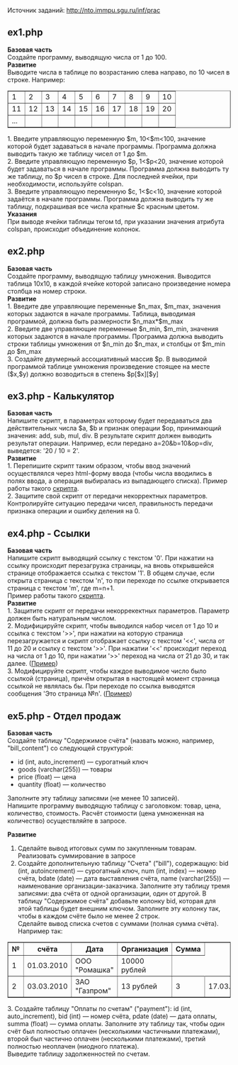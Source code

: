 Источник заданий: http://nto.immpu.sgu.ru/inf/prac
<h2><b>ex1.php<br></b></h2>
<b>Базовая часть<br></b>
Создайте программу, выводящую числа от 1 до 100.<br>
<b>Развитие<br></b>
Выводите числа в таблице по возрастанию слева направо, по 10 чисел в строке. Например:<br>
<table border="1">
<tr>
<td>1</td><td>2</td><td>3</td><td>4</td><td>5</td><td>6</td><td>7</td><td>8</td><td>9</td><td>10</td>
</tr>
<tr>
<td>11</td><td>12</td><td>13</td><td>14</td><td>15</td><td>16</td><td>17</td><td>18</td><td>19</td><td>20</td>
</tr>
<tr>
<td>...</td><td></td><td></td><td></td><td></td><td></td><td></td><td></td><td></td><td></td>
</tr>
</table>
1. Введите управляющую переменную $m, 10<$m<100, значение которой будет задаваться в начале программы. Программа должна выводить такую же таблицу чисел от 1 до $m.<br>
2. Введите управляющую переменную $p, 1<$p<20, значение которой будет задаваться в начале программы. Программа должна выводить ту же таблицу, по $p чисел в строке. Для последней ячейки, при необходимости, используйте colspan.<br>
3. Введите управляющую переменную $c, 1<$c<10, значение которой задаётся в начале программы. Программа должна выводить ту же таблицу, подкрашивая все числа кратные $c красным цветом.<br>
<b>Указания<br></b>
При выводе ячейки таблицы тегом td, при указании значения атрибута colspan, происходит объединение колонок.<br>

<h2>ex2.php</h2>
<b>Базовая часть</b><br>
Создайте программу, выводящую таблицу умножения. Выводится таблица 10x10, в каждой ячейке которой записано произведение номера столбца на номер строки.<br>
<b>Развитие</b><br>
1. Введите две управляющие переменные $n_max, $m_max, значения которых задаются в начале программы. Таблица, выводимая программой, должна быть размерности $n_max*$m_max<br>
2. Введите две управляющие переменные $n_min, $m_min, значения которых задаются в начале программы. Программа должна выводить строки таблицы умножения от $n_min до $n_max, и столбцы от $m_min до $m_max<br>
3. Cоздайте двумерный ассоциативный массив $p. В выводимой программой таблице умножения произведение стоящее на месте ($x,$y) должно возводиться в степень $p[$x][$y]<br>

<h2>ex3.php - Калькулятор</h2>
<b>Базовая часть</b><br>
Напишите скрипт, в параметрах которому будет передаваться два действительных числа $a, $b и признак операции $op, принимающий значения: add, sub, mul, div. В результате скрипт должен выводить результат операции. Например, если передано a=20&b=10&op=div, выведется: '20 / 10 = 2'.<br>
<b>Развитие</b><br>
1. Перепишите скрипт таким образом, чтобы ввод значений осуществлялся через html-форму ввода (чтобы числа вводились в полях ввода, а операция выбиралась из выпадающего списка). Пример работы такого <a href="http://nto.immpu.sgu.ru/examples/calc.php">скрипта</a>.<br>
2. Защитите свой скрипт от передачи некорректных параметров. Контролируйте ситуацию передачи чисел, правильность передачи признака операции и ошибку деления на 0.<br>

<h2>ex4.php - Ссылки</h2>
<b>Базовая часть</b><br>
Напишите скрипт выводящий ссылку с текстом '0'. При нажатии на ссылку происходит перезагрузка страницы, на вновь открывшейся странице отображается ссылка с текстом '1'. В общем случае, если открыта страница с текстом 'n', то при переходе по ссылке открывается страница с текстом 'm', где m=n+1.<br>
Пример работы такого <a href="http://nto.immpu.sgu.ru/examples/link.php">скрипта</a>.<br>
<b>Развитие</b><br>
1. Защитите скрипт от передачи некоррекектных параметров. Параметр должен быть натуральным числом.<br>
2. Модифицируйте скрипт, чтобы выводился набор чисел от 1 до 10 и ссылка с текстом '>>', при нажатии на которую страница перезагружается и скрипт отображает ссылку с текстом '<<', числа от 11 до 20 и ссылку с текстом '>>'. При нажатии '<<' происходит переход на числа от 1 до 10, при нажатии '>>' переход на числа от 21 до 30, и так далее. (<a href="http://nto.immpu.sgu.ru/examples/links.php">Пример</a>)<br>
3. Модифицируйте скрипт, чтобы каждое выводимое число было ссылкой (страница), причём открытая в настоящей момент страница ссылкой не являлась бы. При переходе по ссылка выводятся сообщения 'Это страница №n'. (<a href="http://nto.immpu.sgu.ru/examples/pages.php">Пример</a>)<br>

<h2>ex5.php - Отдел продаж</h2>
<b>Базовая часть</b><br>
Создайте таблицу "Содержимое счёта" (назвать можно, например, "bill_content") со следующей структурой:
<ul>
  <li>id (int, auto_increment) — сурогатный ключ</li>
  <li>goods (varchar(255)) — товары</li>
  <li>price (float) — цена</li>
  <li>quantity (float) — количество</li>
</ul>
Заполните эту таблицу записями (не менее 10 записей).<br>
Напишите программу выводящую таблицу с заголовком: товар, цена, количество, стоимость. Расчёт стоимости (цена умноженная на количество) осуществляйте в запросе.<br>

<b>Развитие</b><br>
1. Сделайте вывод итоговых сумм по закупленным товарам. Реализовать суммирование в запросе<br>
2. Создайте дополнительную таблицу "Счета" ("bill"), содержащую: bid  (int, autoincrement) — сурогатный ключ, num (int, index) — номер счёта, bdate (date) — дата выставления счёта, name (varchar(255)) — наименование организации-заказчика. Заполните эту таблицу тремя записями: два счёта от одной организации, один от другой. В таблицу "Содержимое счёта" добавьте колонку bid, которая для этой таблицы будет внешним ключом. Заполните эту колонку так, чтобы в каждом счёте было не менее 2 строк.<br>
Сделайте вывод списка счетов с суммами (полная сумма счёта). Например так:
<table border='1'>
<tr>
  <th>№</th><th>счёта</th><th>Дата</th><th>Организация</th><th>Сумма</th>
</tr>
<tr>
  <td>1</td><td>01.03.2010</td><td>ООО "Ромашка"</td><td>10000 рублей</td>
<tr>
  <td>2</td><td>03.03.2010</td><td>ЗАО "Газпром"</td><td>13 рублей</td>
  <td>3</td><td>17.03.2010</td><td>ООО "Ромашка"</td><td>25000 рублей</td>
</table>
3. Создайте таблицу "Оплаты по счетам" ("payment"): id (int, auto_increment), bid (int) — номер счёта, pdate (date) — дата оплаты, summa (float) — сумма оплаты. Заполните эту таблицу так, чтобы один счёт был полностью оплачен (несколькими частичными платежами), второй был частично оплачен (несколькими платежами), третий полностью неоплачен (ниодного платежа).<br>
Выведите таблицу задолженностей по счетам.<br>
